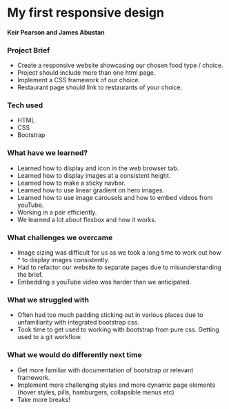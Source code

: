 # My first responsive design
#### Keir Pearson and James Abustan

### Project Brief
* Create a responsive website showcasing our chosen food type / choice.
* Project should include more than one html page.
* Implement a CSS framework of our choice. 
* Restaurant page should link to restaurants of your choice. 

### Tech used 
* HTML
* CSS
* Bootstrap


### What have we learned?
* Learned how to display and icon in the web browser tab.
* Learned how to display images at a consistent height.
* Learned how to make a sticky navbar.
* Learned how to use linear gradient on hero images.
* Learned how to use image carousels and how to embed videos from youTube.
* Working in a pair efficiently.
* We learned a lot about flexbox and how it works.

### What challenges we overcame
* Image sizing was difficult for us as we took a long time to work out how * to display images consistently.
* Had to refactor our website to separate pages due to misunderstanding the brief.
* Embedding a youTube video was harder than we anticipated.

### What we struggled with
* Often had too much padding sticking out in various places due to unfamiliarity with integrated bootstrap css.
* Took time to get used to working with bootstrap from pure css.
Getting used to a git workflow.

### What we would do differently next time
* Get more familiar with documentation of bootstrap or relevant framework.
* Implement more challenging styles and more dynamic page elements (hover styles, pills, hamburgers, collapsible menus etc)
* Take more breaks!
